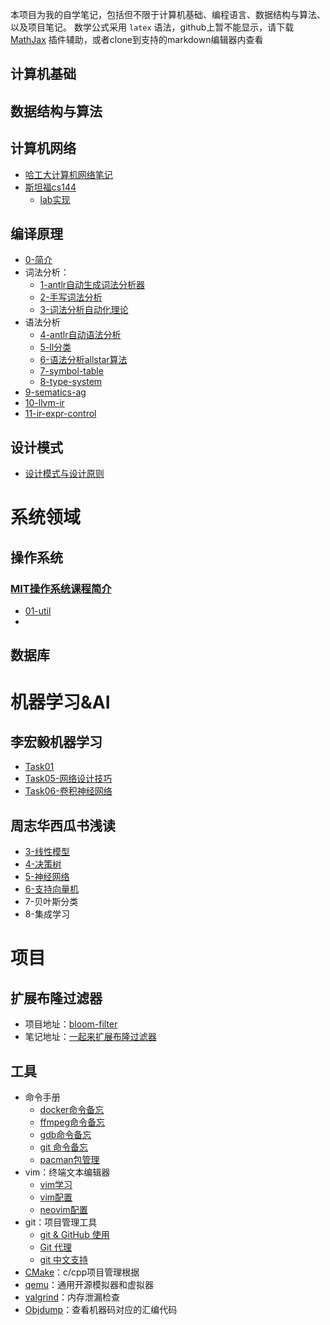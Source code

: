 本项目为我的自学笔记，包括但不限于计算机基础、编程语言、数据结构与算法、以及项目笔记。
数学公式采用 `latex` 语法，github上暂不能显示，请下载 [MathJax](https://chrome.google.com/webstore/detail/mathjax-plugin-for-github/ioemnmodlmafdkllaclgeombjnmnbima) 插件辅助，或者clone到支持的markdown编辑器内查看

## 计算机基础

## 数据结构与算法


## 计算机网络

- [哈工大计算机网络笔记](base/cnet/哈工大/README.md)
- [斯坦福cs144](projects/cs144/cs144%20Introdiction.md)
	- [lab实现](projects/cs144/cs144%20Introdiction.md#Lab实现)

## 编译原理

- [0-简介](base/compiler/nju编译原理/notes/0-intro.md)
- 词法分析：
	- [1-antlr自动生成词法分析器](base/compiler/nju编译原理/notes/1-lexer-antlr.md)
	- [2-手写词法分析](base/compiler/nju编译原理/notes/2-lexer-handwrite.md)
	- [3-词法分析自动化理论](base/compiler/nju编译原理/notes/3-lexer-automata.md)
- 语法分析
	- [4-antlr自动语法分析](base/compiler/nju编译原理/notes/4-parser-cfg-antlr.md)
	- [5-ll分类](base/compiler/nju编译原理/notes/5-parser-ll.md)
	- [6-语法分析allstar算法](base/compiler/nju编译原理/notes/6-parser-ll-allstar.md)
	- [7-symbol-table](base/compiler/nju编译原理/notes/7-symbol-table.md)
	- [8-type-system](base/compiler/nju编译原理/notes/8-type-system.md)
- [9-sematics-ag](base/compiler/nju编译原理/notes/9-sematics-ag.md)
- [10-llvm-ir](base/compiler/nju编译原理/notes/10-llvm-ir.md)
- [11-ir-expr-control](base/compiler/nju编译原理/notes/11-ir-expr-control.md)

## 设计模式
- [设计模式与设计原则](base/design-pattern/设计模式与设计原则.md)

# 系统领域

## 操作系统
### [MIT操作系统课程简介](projects/mit6s081/简介.md)
- [01-util](projects/mit6s081/lab/01-util.md)
- 


## 数据库


# 机器学习&AI

## 李宏毅机器学习
- [Task01](ai/LeeML/Task01.md)
- [Task05-网络设计技巧](ai/LeeML/Task05-网络设计技巧.md)
- [Task06-卷积神经网络](ai/LeeML/Task06-卷积神经网络.md)

## 周志华西瓜书浅读

- [3-线性模型](ai/watermelon/3-线性模型.md)
- [4-决策树](ai/watermelon/4-决策树.md)
- [5-神经网络](ai/watermelon/5-神经网络.md)
- [6-支持向量机](ai/watermelon/6-svm.md)
- 7-贝叶斯分类
- 8-集成学习


# 项目

## 扩展布隆过滤器
- 项目地址：[bloom-filter](https://github.com/hyperv0id/bloom-filter)
- 笔记地址：[一起来扩展布隆过滤器](projects/字节镜像计划/一起来扩展布隆过滤器/项目内容.md)



## 工具

- 命令手册
	- [docker命令备忘](tools/cheatsheets/docker命令备忘.md)
	- [ffmpeg命令备忘](tools/cheatsheets/ffmpeg命令备忘.md)
	- [gdb命令备忘](tools/cheatsheets/gdb命令备忘.md)
	- [git 命令备忘](tools/cheatsheets/git%20命令备忘.md)
	- [pacman包管理](tools/linux/pacman包管理.md)
- vim：终端文本编辑器
	- [vim学习](tools/vim/什么是vim.md)
	- [vim配置](tools/vim/vim配置.md)
	- [neovim配置](tools/vim/neovim配置.md)
- git：项目管理工具
	- [git & GitHub 使用](tools/git/git%20&%20GitHub%20使用.md)
	- [Git 代理](tools/git/Git%20代理.md)
	- [git 中文支持](tools/git/git%20中文支持.md)
- [CMake](tools/CMake.md)：c/cpp项目管理根据
- [qemu](tools/qemu.md)：通用开源模拟器和虚拟器
- [valgrind](tools/valgrind.md)：内存泄漏检查
- [Objdump](tools/linux/Objdump命令.md)：查看机器码对应的汇编代码
